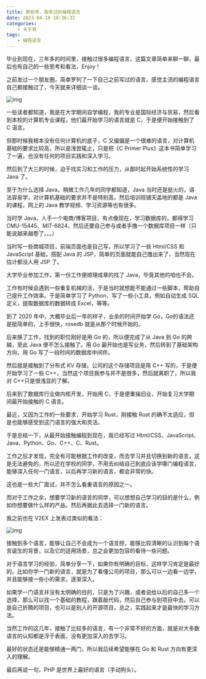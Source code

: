 ```yaml
---
title: 那些年，我写过的编程语言
date: 2023-04-10 18:36:33
categories:
    - 关于我
tags:
    - 编程语言
---
```


毕业到现在，三年多的时间里，接触过很多编程语言，这篇文章简单来聊一聊，最后也有自己的一些思考和看法，Enjoy！

之前发过一个朋友圈，简单罗列了一下自己之前写过的语言，感觉主流的编程语言自己都接触过了，今天就来详细谈一谈。

![img](https://pic2.zhimg.com/80/v2-0086665bbdf3b3db586f02ea644c4c85_1440w.webp)

一些读者都知道，我是在大学期间自学编程，我的专业是国际经济与贸易，然后看到本校的计算机专业课程，他们最开始学习的语言就是 C，于是便开始接触到了 C 语言。



但那时候我根本没有任何计算机的底子，C 又偏偏是一个很难的语言，对计算机基础的要求比较高，所以是浅尝辄止，只是把《C Primer Plus》这本书简单学习了一遍，也没有任何的项目实践和深入学习。

然后到了大三的时候，迫于找实习和工作的压力，从那时起开始系统性的学习 Java 了。

至于为什么选择 Java，稍微工作几年的同学都知道，Java 当时还是挺火的，语法容易学，对计算机基础的要求并不是特别高，然后培训班铺天盖地的都是 Java 的课程，网上的 Java 教学视频、学习资源等也有很多。



当时学 Java，人手一个电商/博客项目，有点像现在，学习数据库的，都得学习 CMU-15445、MIT-6824，然后还要自己参与或者手撸一个数据库项目一样（只能说越来越卷了。。。）



当时写一些商城项目，前端页面也是自己写，所以学习了一些 Html/CSS 和 JavaScript 基础，搭配 Java 的 JSP，简单的页面就能自己撸出来了，当然现在估计都没人用 JSP 了。

大学毕业参加工作，第一份工作便顺理成章的找了 Java，毕竟其他的咱也不会。



工作有时候会遇到一些重复机械的活，于是当时就想能不能通过一些脚本，帮助自己提升工作效率。于是简单学习了 Python，写了一些小工具，例如自动生成 SQL 定义，提取数据库的数据转成 Excel，等等。



到了 2020 年中，大概毕业后一年的样子，业余的时间开始学 Go，Go的语法还是挺简单的，上手很快，rosedb 就是从那个时候开始的。



后来换了工作，找到的职位刚好是用 Go 的，所以便完成了从 Java 到 Go 的跨越，至此 Java 便不怎么接触了。用 Go 最开始也是写业务，然后转到了基础架构方向，用 Go 写了一段时间的数据库中间件。



然后就是接触到了分布式 KV 存储，公司的这个存储项目是用 C++ 写的，于是便开始学习了一些 C++，当然这个项目我参与并不是很多，然后就离职了，所以我对 C++只是很浅显的了解。

后来到了数据库行业做内核开发，开始用 C，于是便重操旧业，开始复习大学期间最开始接触的 C 语言。

最近，又因为工作的一些要求，开始学习 Rust，刚接触 Rust 的确不太适应，但是也能够感受到这门语言的强大和灵活。

于是总结一下，从最开始接触编程到现在，我已经写过 Html/CSS、JavaScript、Java、Python、Go、C++、C、Rust。

工作之后才发现，完全有可能根据工作的改变，而去学习并且切换到新的语言，这是无法避免的，所以还在学校的同学，不用去纠结自己到底应该学哪门编程语言，能够深入任何一门语言，以后再学习新的语言，都会非常的快。

这也是一些大厂面试，并不怎么看重语言的原因之一。

而对于工作之余，想要学习新的语言的同学，可以想想自己学习的目的是什么，例如你想要做什么样的产品，然后再据此去选择一门新的语言。

我之前也在 V2EX 上发表过类似的看法：

![img](https://pic3.zhimg.com/80/v2-69615b1181a5000deb331bab6ea0b3f6_1440w.webp)

接触到多个语言，能够让自己不会成为一个语言控，能够比较清晰的认识到每个语言诞生的背景，以及它的适用场景，总之会更加包容的看待一些问题。



对于语言学习的经验，简单分享一下，如果你有明确的目标，这样学习肯定是最好的。比如你学一门新的语言，就是为了看懂公司的项目，那么可以一边看一边学，并且能够接一些小的需求，逐渐深入。



如果学一门语言并没有太明确的目的，只是为了兴趣，或者说给以后的自己多一个选择，那么可以找一个基础的教程，跟着敲代码，然后自己参与到项目中去。可以是自己折腾的项目，也可以是别人的开源项目，总之，实践起来才是最快的学习方法。



当然工作的这几年，接触了比较多的语言，有一个非常不好的方面，就是对大多数语言的认知都是浮于表面，没有更加深入的去学习。



最好的状态还是能够精通一两门，所以我后续希望能够在 Go 和 Rust 方向有更深入的理解。



最后再说一句，PHP 是世界上最好的语言（手动狗头）。

